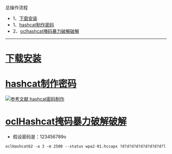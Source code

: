 总操作流程
- 1、[下载安装](#kail-linux-01)
- 1、[hashcat制作密码](#kail-linux-02)
- 2、[oclhashcat掩码暴力破解破解](#kail-linux-03)

***

# <a name="kail-linux-01" href="#" >下载安装</a>

# <a name="kail-linux-02" href="#" >hashcat制作密码</a>

[![](https://img.shields.io/badge/参考文献-hashcat密码制作-yellow.svg "参考文献 hashcat密码制作")](https://github.com/OurNotes/CCN/blob/master/4.linux/02.kali%20linux/04.kali%20linux%E4%B9%8B%E5%B7%A5%E5%85%B7/02.kali%20linux%E4%B9%8Bhashcat%E5%AF%86%E7%A0%81%E5%88%B6%E4%BD%9C.md)


# <a name="kail-linux-03" href="#" >oclHashcat掩码暴力破解破解</a>

- 假设密码是：123456789o

```
oclHashcat62 -a 3 -m 2500 --status wpa2-01.hccapx ?d?d?d?d?d?d?d?d?d?l
```